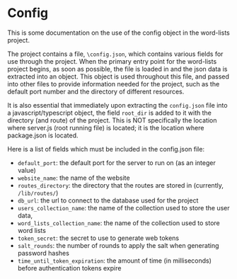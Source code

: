 # Config
This is some documentation on the use of the config object in the word-lists project.

The project contains a file, `\config.json`, which contains various fields for use through the project.  When the primary entry point for the word-lists project begins, as soon as possible, the file is loaded in and the json data is extracted into an object.  This object is used throughout this file, and passed into other files to provide information needed for the project, such as the default port number and the directory of different resources.

It is also essential that immediately upon extracting the `config.json` file into a javascript/typescript object, the field `root_dir` is added to it with the directory (and route) of the project.  This is NOT specifically the location where server.js (root running file) is located; it is the location where package.json is located.

Here is a list of fields which must be included in the config.json file:
- `default_port`: the default port for the server to run on (as an integer value)
- `website_name`: the name of the website
- `routes_directory`: the directory that the routes are stored in (currently, `/lib/routes/`)
- `db_url`: the url to connect to the database used for the project
- `users_collection_name`: the name of the collection used to store the user data,
- `word_lists_collection_name`: the name of the collection used to store word lists
- `token_secret`: the secret to use to generate web tokens
- `salt_rounds`: the number of rounds to apply the salt when generating password hashes
- `time_until_token_expiration`: the amount of time (in milliseconds) before authentication tokens expire
